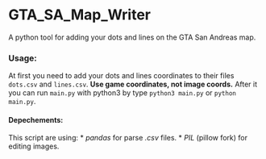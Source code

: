 # GTA_SA_Map_Writer
A python tool for adding your dots and lines on the GTA San Andreas map.

### Usage:
At first you need to add your dots and lines coordinates to their files `dots.csv` and `lines.csv`. **Use game coordinates, not image coords.**
After it you can run `main.py` with python3 by type `python3 main.py` or `python main.py`.

#### Depechements:
This script are using:
    * *pandas* for parse *.csv* files.
    * *PIL* (pillow fork) for editing images.